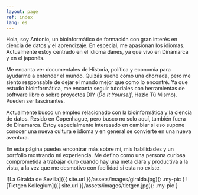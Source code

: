 ```yaml
---
layout: page 
ref: index
lang: es
---
```


Hola, soy Antonio, un bioinformático de formación con gran interés en ciencia de datos y el aprendizaje. En especial, me apasionan los idiomas. Actualmente estoy centrado en el idioma danés, ya que vivo en Dinamarca y en el japonés.

Me encanta ver documentales de Historia, política y economía para ayudarme a entender el mundo. Quizás suene como una chorrada, pero me siento responsable de dejar el mundo mejor que como lo encontré. Ya que estudio bioinformática, me encanta seguir tutoriales con herramientas de software libre o sobre proyectos DIY (*Do* *It* *Yourself*, Hazlo Tú Mismo). Pueden ser fascinantes.

Actualmente busco un empleo relacionado con la bioinformática y la ciencia de datos. Resido en Copenhague, pero busco no solo aquí, también fuera de Dinamarca. Estoy especialmente interesado en cambiar si eso supone conocer una nueva cultura e idioma y en general se convierte en una nueva aventura.

En esta página puedes encontrar más sobre mí, mis habilidades y un portfolio mostrando mi experiencia. Me defino como una persona curiosa comprometida a trabajar duro cuando hay una meta clara y productiva a la vista, a la vez que me desmotivo con facilidad si esta no existe.


![La Giralda de Sevilla]({{ site.url }}/assets/images/giralda.jpg){: .my-pic }
![Tietgen Kollegium]({{ site.url }}/assets/images/tietgen.jpg){: .my-pic }
